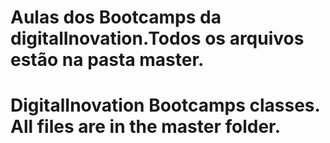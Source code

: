 # Aulas dos Bootcamps da digitalInovation.Todos os arquivos estão na pasta master.

# DigitalInovation Bootcamps classes. All files are in the master folder.
